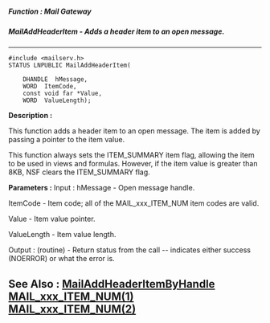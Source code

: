 ##### Function : Mail Gateway
##### MailAddHeaderItem - Adds a header item to an open message.
---
```
#include <mailserv.h>
STATUS LNPUBLIC MailAddHeaderItem(

	DHANDLE  hMessage,
	WORD  ItemCode,
	const void far *Value,
	WORD  ValueLength);
```
**Description :**

This function adds a header item to an open message.  The item is added by 
passing a pointer to the item value.

This function always sets the ITEM_SUMMARY item flag, allowing the item to be 
used in views and formulas.  However, if the item value is greater than 8KB, 
NSF clears the ITEM_SUMMARY flag.

**Parameters :**
Input :
hMessage  -  Open message handle.

ItemCode  -  Item code; all of the MAIL_xxx_ITEM_NUM item codes are valid.

Value  -  Item value pointer.

ValueLength  -  Item value length.

Output :
(routine)  -  Return status from the call -- indicates either success (NOERROR) or what the error is.



**See Also :**
[MailAddHeaderItemByHandle](/domino-c-api-docs/reference/Func/MailAddHeaderItemByHandle)
[MAIL_xxx_ITEM_NUM(1)](/domino-c-api-docs/reference/Symb/MAIL_xxx_ITEM_NUM(1))
[MAIL_xxx_ITEM_NUM(2)](/domino-c-api-docs/reference/Symb/MAIL_xxx_ITEM_NUM(2))
---
